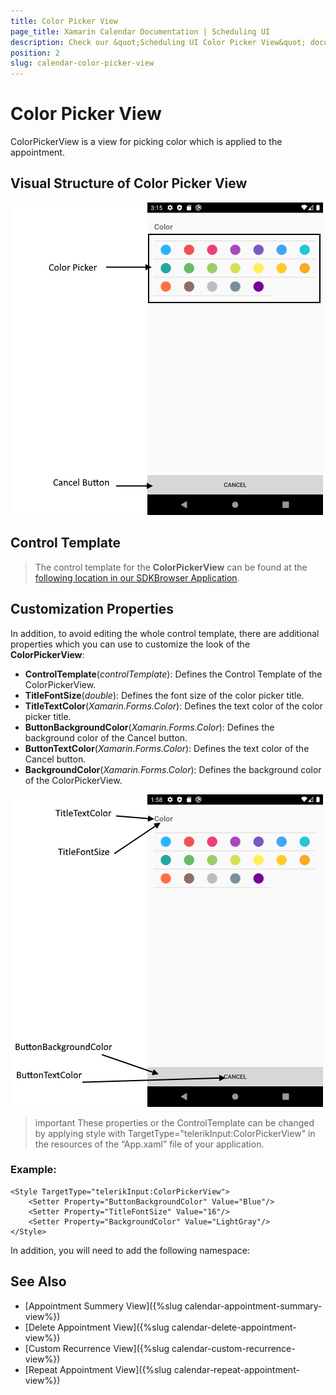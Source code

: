 ```yaml
---
title: Color Picker View
page_title: Xamarin Calendar Documentation | Scheduling UI
description: Check our &quot;Scheduling UI Color Picker View&quot; documentation article for Telerik Calendar for Xamarin control.
position: 2
slug: calendar-color-picker-view
---
```


# Color Picker View

ColorPickerView is a view for picking color which is applied to the appointment.

## Visual Structure of Color Picker View

![Scheduling UI Color Picker View](images/calendar-color-picker-view.png)

## Control Template

> The control template for the **ColorPickerView** can be found at the [following location in our SDKBrowser Application](https://github.com/telerik/xamarin-forms-sdk/blob/master/XamarinSDK/SDKBrowser/SDKBrowser/Examples/CalendarControl/SchedulingCategory/SchedulingUIViews/ColorPickerView.xaml).

## Customization Properties 

In addition, to avoid editing the whole control template, there are additional properties which you can use to customize the look of the **ColorPickerView**:

* **ControlTemplate**(*controlTemplate*): Defines the Control Template of the ColorPickerView.
* **TitleFontSize**(*double*): Defines the font size of the color picker title.
* **TitleTextColor**(*Xamarin.Forms.Color*): Defines the text color of the color picker title.
* **ButtonBackgroundColor**(*Xamarin.Forms.Color*): Defines the background color of the Cancel button.
* **ButtonTextColor**(*Xamarin.Forms.Color*): Defines the text color of the Cancel button.
* **BackgroundColor**(*Xamarin.Forms.Color*): Defines the background color of the ColorPickerView.

![Scheduling UI Color Picker View Properties](images/calendar-color-picker-view-properties.png)

>important These properties or the ControlTemplate can be changed by applying style with TargetType="telerikInput:ColorPickerView" in the resources of the  “App.xaml” file of your application. 

### Example:

```XAML
<Style TargetType="telerikInput:ColorPickerView">
    <Setter Property="ButtonBackgroundColor" Value="Blue"/>
    <Setter Property="TitleFontSize" Value="16"/>
    <Setter Property="BackgroundColor" Value="LightGray"/>
</Style>
```

In addition, you will need to add the following namespace: 

<snippet id='xmlns-telerikinput'/>

## See Also

* [Appointment Summery View]({%slug calendar-appointment-summary-view%})
* [Delete Appointment View]({%slug calendar-delete-appointment-view%})
* [Custom Recurrence View]({%slug calendar-custom-recurrence-view%})
* [Repeat Appointment View]({%slug calendar-repeat-appointment-view%})
